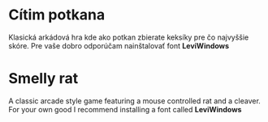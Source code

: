 # Cítim potkana

Klasická arkádová hra kde ako potkan zbierate keksíky pre čo najvyššie skóre.
Pre vaše dobro odporúčam nainštalovať font **LeviWindows**

# Smelly rat

A classic arcade style game featuring a mouse controlled rat and a cleaver.
For your own good I recommend installing a font called **LeviWindows**
